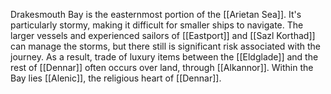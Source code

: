 Drakesmouth Bay is the easternmost portion of the [[Arietan Sea]]. It's particularly stormy, making it difficult for smaller ships to navigate. The larger vessels and experienced sailors of [[Eastport]] and [[Sazl Korthad]] can manage the storms, but there still is significant risk associated with the journey. As a result, trade of luxury items between the [[Eldglade]] and the rest of [[Dennar]] often occurs over land, through [[Alkannor]]. Within the Bay lies [[Alenic]], the religious heart of [[Dennar]]. 